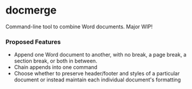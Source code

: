 docmerge
========

Command-line tool to combine Word documents. Major WIP!

### Proposed Features

* Append one Word document to another, with no break, a page break, a section break, or both in between.
* Chain appends into one command
* Choose whether to preserve header/footer and styles of a particular document or instead maintain each individual document's formatting
